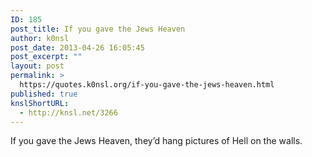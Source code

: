```yaml
---
ID: 185
post_title: If you gave the Jews Heaven
author: k0nsl
post_date: 2013-04-26 16:05:45
post_excerpt: ""
layout: post
permalink: >
  https://quotes.k0nsl.org/if-you-gave-the-jews-heaven.html
published: true
knslShortURL:
  - http://knsl.net/3266
---
```

If you gave the Jews Heaven, they’d hang pictures of Hell on the walls.